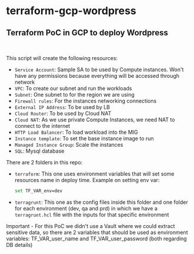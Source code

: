 # terraform-gcp-wordpress

## Terraform PoC in GCP to deploy Wordpress

<br>

This script will create the following resources:
- `Service Account`: Sample SA to be used by Compute instances. Won't have any permissions because everything will be accessed through network
- `VPC`: To create our subnet and run the workloads
- `Subnet`: One subnet to for the region we are using
- `Firewall rules`: For the instances networking connections
- `External IP Address`: To be used by LB
- `Cloud Router`: To be used by Cloud NAT
- `Cloud NAT`: As we use private Compute Instances, we need NAT to connect to the internet
- `HTTP Load Balancer`: To load workload into the MIG
- `Instance template`: To set the base instance image to run
- `Managed Instance Group`: Scale the instances
- `SQL`: Mysql database

There are 2 folders in this repo: 
- `terraform`: This one uses environment variables that will set some resources name in deploy time. Example on setting env var: 
  ```bash 
  set TF_VAR_env=dev
  ```
- `terragrunt`: This one as the config files inside this folder and one folder for each environment (dev, qa and prd) in which we have a `terragrunt.hcl` file with the inputs for that specific environment 

Important - For this PoC we didn't use a Vault where we could extract sensitive data, so there are 2 variables that should be used as environment variables: TF_VAR_user_name and TF_VAR_user_password (both regarding DB details)